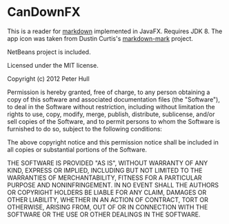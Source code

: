 CanDownFX
=========

This is a reader for [markdown][] implemented in JavaFX. Requires 
JDK 8. The app icon was taken from Dustin Curtis's
[markdown-mark][] project.

[markdown]: http://daringfireball.net/projects/markdown/
[markdown-mark]: http://github.com/dcurtis/markdown-mark

NetBeans project is included.

Licensed under the MIT license.

Copyright (c) 2012 Peter Hull

Permission is hereby granted, free of charge, to any person obtaining
a copy of this software and associated documentation files (the
"Software"), to deal in the Software without restriction, including
without limitation the rights to use, copy, modify, merge, publish,
distribute, sublicense, and/or sell copies of the Software, and to
permit persons to whom the Software is furnished to do so, subject to
the following conditions:

The above copyright notice and this permission notice shall be
included in all copies or substantial portions of the Software.

THE SOFTWARE IS PROVIDED "AS IS", WITHOUT WARRANTY OF ANY KIND,
EXPRESS OR IMPLIED, INCLUDING BUT NOT LIMITED TO THE WARRANTIES OF
MERCHANTABILITY, FITNESS FOR A PARTICULAR PURPOSE AND
NONINFRINGEMENT. IN NO EVENT SHALL THE AUTHORS OR COPYRIGHT HOLDERS BE
LIABLE FOR ANY CLAIM, DAMAGES OR OTHER LIABILITY, WHETHER IN AN ACTION
OF CONTRACT, TORT OR OTHERWISE, ARISING FROM, OUT OF OR IN CONNECTION
WITH THE SOFTWARE OR THE USE OR OTHER DEALINGS IN THE SOFTWARE.